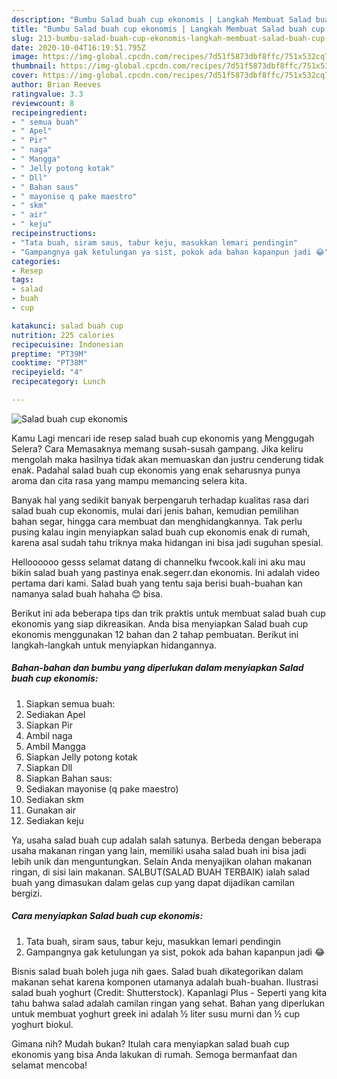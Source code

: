 ```yaml
---
description: "Bumbu Salad buah cup ekonomis | Langkah Membuat Salad buah cup ekonomis Yang Sempurna"
title: "Bumbu Salad buah cup ekonomis | Langkah Membuat Salad buah cup ekonomis Yang Sempurna"
slug: 213-bumbu-salad-buah-cup-ekonomis-langkah-membuat-salad-buah-cup-ekonomis-yang-sempurna
date: 2020-10-04T16:19:51.795Z
image: https://img-global.cpcdn.com/recipes/7d51f5873dbf8ffc/751x532cq70/salad-buah-cup-ekonomis-foto-resep-utama.jpg
thumbnail: https://img-global.cpcdn.com/recipes/7d51f5873dbf8ffc/751x532cq70/salad-buah-cup-ekonomis-foto-resep-utama.jpg
cover: https://img-global.cpcdn.com/recipes/7d51f5873dbf8ffc/751x532cq70/salad-buah-cup-ekonomis-foto-resep-utama.jpg
author: Brian Reeves
ratingvalue: 3.3
reviewcount: 8
recipeingredient:
- " semua buah"
- " Apel"
- " Pir"
- " naga"
- " Mangga"
- " Jelly potong kotak"
- " Dll"
- " Bahan saus"
- " mayonise q pake maestro"
- " skm"
- " air"
- " keju"
recipeinstructions:
- "Tata buah, siram saus, tabur keju, masukkan lemari pendingin"
- "Gampangnya gak ketulungan ya sist, pokok ada bahan kapanpun jadi 😂"
categories:
- Resep
tags:
- salad
- buah
- cup

katakunci: salad buah cup 
nutrition: 225 calories
recipecuisine: Indonesian
preptime: "PT39M"
cooktime: "PT38M"
recipeyield: "4"
recipecategory: Lunch

---
```



![Salad buah cup ekonomis](https://img-global.cpcdn.com/recipes/7d51f5873dbf8ffc/751x532cq70/salad-buah-cup-ekonomis-foto-resep-utama.jpg)

Kamu Lagi mencari ide resep salad buah cup ekonomis yang Menggugah Selera? Cara Memasaknya memang susah-susah gampang. Jika keliru mengolah maka hasilnya tidak akan memuaskan dan justru cenderung tidak enak. Padahal salad buah cup ekonomis yang enak seharusnya punya aroma dan cita rasa yang mampu memancing selera kita.

Banyak hal yang sedikit banyak berpengaruh terhadap kualitas rasa dari salad buah cup ekonomis, mulai dari jenis bahan, kemudian pemilihan bahan segar, hingga cara membuat dan menghidangkannya. Tak perlu pusing kalau ingin menyiapkan salad buah cup ekonomis enak di rumah, karena asal sudah tahu triknya maka hidangan ini bisa jadi suguhan spesial.

Helloooooo gesss selamat datang di channelku fwcook.kali ini aku mau bikin salad buah yang pastinya enak.segerr.dan ekonomis. Ini adalah video pertama dari kami. Salad buah yang tentu saja berisi buah-buahan kan namanya salad buah hahaha 😊 bisa.


Berikut ini ada beberapa tips dan trik praktis untuk membuat salad buah cup ekonomis yang siap dikreasikan. Anda bisa menyiapkan Salad buah cup ekonomis menggunakan 12 bahan dan 2 tahap pembuatan. Berikut ini langkah-langkah untuk menyiapkan hidangannya.

<!--inarticleads1-->

##### Bahan-bahan dan bumbu yang diperlukan dalam menyiapkan Salad buah cup ekonomis:

1. Siapkan  semua buah:
1. Sediakan  Apel
1. Siapkan  Pir
1. Ambil  naga
1. Ambil  Mangga
1. Siapkan  Jelly potong kotak
1. Siapkan  Dll
1. Siapkan  Bahan saus:
1. Sediakan  mayonise (q pake maestro)
1. Sediakan  skm
1. Gunakan  air
1. Sediakan  keju


Ya, usaha salad buah cup adalah salah satunya. Berbeda dengan beberapa usaha makanan ringan yang lain, memiliki usaha salad buah ini bisa jadi lebih unik dan menguntungkan. Selain Anda menyajikan olahan makanan ringan, di sisi lain makanan. SALBUT(SALAD BUAH TERBAIK) ialah salad buah yang dimasukan dalam gelas cup yang dapat dijadikan camilan bergizi. 

<!--inarticleads2-->

##### Cara menyiapkan Salad buah cup ekonomis:

1. Tata buah, siram saus, tabur keju, masukkan lemari pendingin
1. Gampangnya gak ketulungan ya sist, pokok ada bahan kapanpun jadi 😂


Bisnis salad buah boleh juga nih gaes. Salad buah dikategorikan dalam makanan sehat karena komponen utamanya adalah buah-buahan. Ilustrasi salad buah yoghurt (Credit: Shutterstock). Kapanlagi Plus - Seperti yang kita tahu bahwa salad adalah camilan ringan yang sehat. Bahan yang diperlukan untuk membuat yoghurt greek ini adalah ½ liter susu murni dan ½ cup yoghurt biokul. 

Gimana nih? Mudah bukan? Itulah cara menyiapkan salad buah cup ekonomis yang bisa Anda lakukan di rumah. Semoga bermanfaat dan selamat mencoba!
